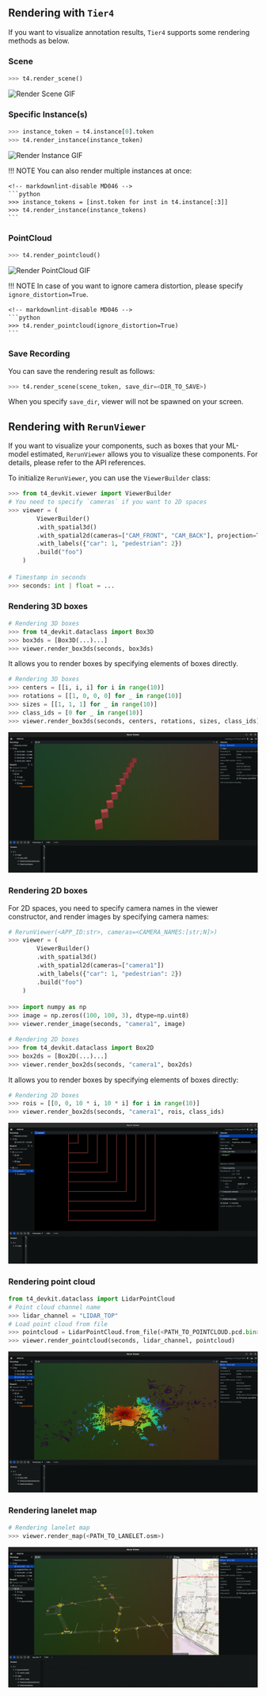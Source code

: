## Rendering with `Tier4`

If you want to visualize annotation results, `Tier4` supports some rendering methods as below.

### Scene

```python
>>> t4.render_scene()
```

![Render Scene GIF](../assets/render_scene.gif)

### Specific Instance(s)

```python
>>> instance_token = t4.instance[0].token
>>> t4.render_instance(instance_token)
```

![Render Instance GIF](../assets/render_instance.gif)

<!-- prettier-ignore-start -->
!!! NOTE
    You can also render multiple instances at once:

    <!-- markdownlint-disable MD046 -->
    ```python
    >>> instance_tokens = [inst.token for inst in t4.instance[:3]]
    >>> t4.render_instance(instance_tokens)
    ```
<!-- prettier-ignore-end -->

### PointCloud

```python
>>> t4.render_pointcloud()
```

![Render PointCloud GIF](../assets/render_pointcloud.gif)

<!-- prettier-ignore-start -->
!!! NOTE
    In case of you want to ignore camera distortion, please specify `ignore_distortion=True`.

    <!-- markdownlint-disable MD046 -->
    ```python
    >>> t4.render_pointcloud(ignore_distortion=True)
    ```
<!-- prettier-ignore-end -->

### Save Recording

You can save the rendering result as follows:

```python
>>> t4.render_scene(scene_token, save_dir=<DIR_TO_SAVE>)
```

When you specify `save_dir`, viewer will not be spawned on your screen.

## Rendering with `RerunViewer`

If you want to visualize your components, such as boxes that your ML-model estimated, `RerunViewer` allows you to visualize these components.
For details, please refer to the API references.

To initialize `RerunViewer`, you can use the `ViewerBuilder` class:

```python
>>> from t4_devkit.viewer import ViewerBuilder
# You need to specify `cameras` if you want to 2D spaces
>>> viewer = (
        ViewerBuilder()
        .with_spatial3d()
        .with_spatial2d(cameras=["CAM_FRONT", "CAM_BACK"], projection=True)
        .with_labels({"car": 1, "pedestrian": 2})
        .build("foo")
    )

# Timestamp in seconds
>>> seconds: int | float = ...
```

### Rendering 3D boxes

```python
# Rendering 3D boxes
>>> from t4_devkit.dataclass import Box3D
>>> box3ds = [Box3D(...)...]
>>> viewer.render_box3ds(seconds, box3ds)
```

It allows you to render boxes by specifying elements of boxes directly.

```python
# Rendering 3D boxes
>>> centers = [[i, i, i] for i in range(10)]
>>> rotations = [[1, 0, 0, 0] for _ in range(10)]
>>> sizes = [[1, 1, 1] for _ in range(10)]
>>> class_ids = [0 for _ in range(10)]
>>> viewer.render_box3ds(seconds, centers, rotations, sizes, class_ids)
```

![Render Box3Ds](../assets/render_box3ds.png)

### Rendering 2D boxes

For 2D spaces, you need to specify camera names in the viewer constructor, and render images by specifying camera names:

```python
# RerunViewer(<APP_ID:str>, cameras=<CAMERA_NAMES:[str;N]>)
>>> viewer = (
        ViewerBuilder()
        .with_spatial3d()
        .with_spatial2d(cameras=["camera1"])
        .with_labels({"car": 1, "pedestrian": 2})
        .build("foo")
    )

>>> import numpy as np
>>> image = np.zeros((100, 100, 3), dtype=np.uint8)
>>> viewer.render_image(seconds, "camera1", image)
```

```python
# Rendering 2D boxes
>>> from t4_devkit.dataclass import Box2D
>>> box2ds = [Box2D(...)...]
>>> viewer.render_box2ds(seconds, "camera1", box2ds)
```

It allows you to render boxes by specifying elements of boxes directly:

```python
# Rendering 2D boxes
>>> rois = [[0, 0, 10 * i, 10 * i] for i in range(10)]
>>> viewer.render_box2ds(seconds, "camera1", rois, class_ids)
```

![Render Box2Ds](../assets/render_box2ds.png)

### Rendering point cloud

```python
from t4_devkit.dataclass import LidarPointCloud
# Point cloud channel name
>>> lidar_channel = "LIDAR_TOP"
# Load point cloud from file
>>> pointcloud = LidarPointCloud.from_file(<PATH_TO_POINTCLOUD.pcd.bin>)
>>> viewer.render_pointcloud(seconds, lidar_channel, pointcloud)
```

![Render Point Cloud](../assets/render_pointcloud.png)

### Rendering lanelet map

```python
# Rendering lanelet map
>>> viewer.render_map(<PATH_TO_LANELET.osm>)
```

![Render Lanelet Map](../assets/render_map.png)
